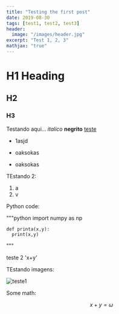 ```yaml
---
title: "Testing the first post"
date: 2019-08-30
tags: [test1, test2, test3]
header:
  image: "/images/header.jpg"
excerpt: "Test 1, 2, 3"
mathjax: "true"
---
```



# H1 Heading

## H2

### H3

Testando aqui... *italico* **negrito** [teste](http://www.google.com.br)

* 1asjd
+ oaksokas
- oaksokas

TEstando 2:
1. a
2. v

Python code:

"""python
    import numpy as np

    def printa(x,y):
      print(x,y)

"""

teste 2 'x+y'

TEstando imagens:

<img src="{{ site.url }}{{ site.baseurl }}/images/bio.jpeg" alt="teste1">

Some math:

$$x+y=\omega$$
